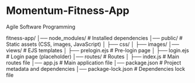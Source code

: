# Momentum-Fitness-App
Agile Software Programming


fitness-app/
│── node_modules/          # Installed dependencies
│── public/                # Static assets (CSS, images, JavaScript)
│   ├── css/
│   ├── images/
│── views/                 # EJS templates
│   ├── prelogin.ejs       # Pre-login page
│   ├── login.ejs          # Login page (placeholder)
│── routes/                # Routes
│   ├── index.js           # Main routes file
│── app.js                 # Main application file
│── package.json           # Project metadata and dependencies
│── package-lock.json      # Dependencies lock file
